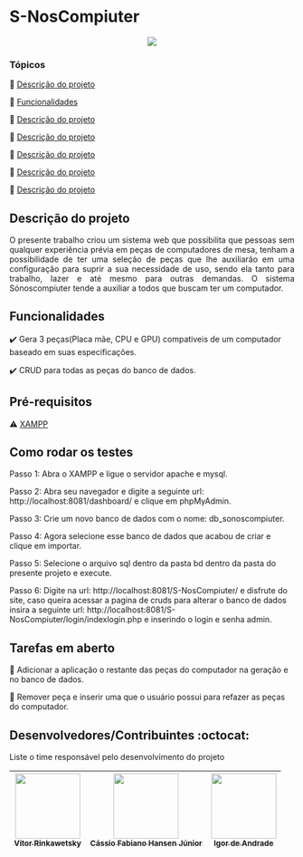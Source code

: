 # S-NosCompiuter

<p align="center">
   <img src="http://img.shields.io/static/v1?label=STATUS&message=EM%20DESENVOLVIMENTO&color=RED&style=for-the-badge"/>
</p>

### Tópicos 

:small_blue_diamond: [Descrição do projeto](#descrição-do-projeto)

:small_blue_diamond: [Funcionalidades](#descrição-do-projeto)

:small_blue_diamond: [Descrição do projeto](#funcionalidades)

:small_blue_diamond: [Descrição do projeto](#descrição-do-projeto)

:small_blue_diamond: [Descrição do projeto](#descrição-do-projeto)

:small_blue_diamond: [Descrição do projeto](#descrição-do-projeto)

:small_blue_diamond: [Descrição do projeto](#descrição-do-projeto)

## Descrição do projeto 

<p align="justify">
  O presente trabalho criou um sistema web que possibilita que pessoas sem qualquer experiência prévia em peças de computadores de mesa, tenham a possibilidade de ter uma seleção de peças que lhe auxiliarão em uma configuração para suprir a sua necessidade de uso, sendo ela tanto para trabalho, lazer e até mesmo para outras demandas. O sistema Sónoscompiuter tende a auxiliar a todos que buscam ter um computador. 
</p>

## Funcionalidades

:heavy_check_mark: Gera 3 peças(Placa mãe, CPU e GPU) compativeis de um computador baseado em suas especificações. 

:heavy_check_mark: CRUD para todas as peças do banco de dados.

## Pré-requisitos

:warning: [XAMPP](https://www.apachefriends.org/pt_br/index.html)

## Como rodar os testes

Passo 1: Abra o XAMPP e ligue o servidor apache e mysql.

Passo 2: Abra seu navegador e digite a seguinte url: http://localhost:8081/dashboard/ e clique em phpMyAdmin.

Passo 3: Crie um novo banco de dados com o nome: db_sonoscompiuter.

Passo 4: Agora selecione esse banco de dados que acabou de criar e clique em importar.

Passo 5: Selecione o arquivo sql dentro da pasta bd dentro da pasta do presente projeto e execute.

Passo 6: Digite na url: http://localhost:8081/S-NosCompiuter/ e disfrute do site, caso queira acessar a pagina de cruds para alterar o banco de dados insira a seguinte url: http://localhost:8081/S-NosCompiuter/login/indexlogin.php e inserindo o login e senha admin.

## Tarefas em aberto

:memo: Adicionar a aplicação o restante das peças do computador na geração e no banco de dados.

:memo: Remover peça e inserir uma que o usuário possui para refazer as peças do computador.

## Desenvolvedores/Contribuintes :octocat:

Liste o time responsável pelo desenvolvimento do projeto

| [<img src="https://avatars.githubusercontent.com/u/88173262?v=4" width=115><br><sub>Vitor Rinkawetsky</sub>](https://github.com/VitorRinkawetsky) |  [<img src="https://avatars.githubusercontent.com/u/116108735?v=4" width=115><br><sub>Cássio Fabiano Hansen Júnior</sub>](https://github.com/MamedsonPereira) |  [<img src="https://avatars.githubusercontent.com/u/116108662?v=4" width=115><br><sub>Igor de Andrade</sub>](https://github.com/igordeandrade1) |
| :---: | :---: | :---: 

